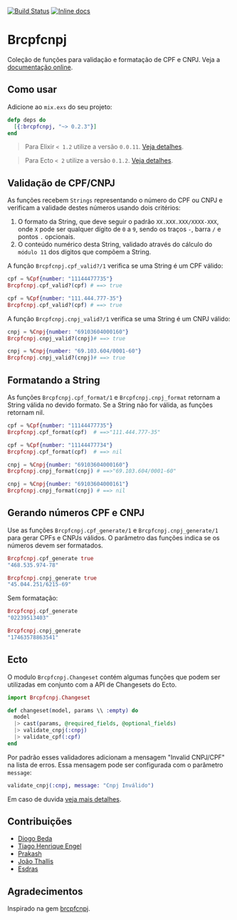 [![Build Status](https://travis-ci.org/williamgueiros/Brcpfcnpj.svg?branch=master)](https://travis-ci.org/williamgueiros/Brcpfcnpj)
[![Inline docs](http://inch-ci.org/github/williamgueiros/Brcpfcnpj.svg?branch=master)](http://inch-ci.org/github/williamgueiros/Brcpfcnpj)

# Brcpfcnpj

Coleção de funções para validação e formatação de CPF e CNPJ. Veja a
[documentação online](http://hexdocs.pm/brcpfcnpj/).

## Como usar

Adicione ao `mix.exs` do seu projeto:

```elixir
defp deps do
  [{:brcpfcnpj, "~> 0.2.3"}]
end
```

> Para Elixir `< 1.2` utilize a versão `0.0.11`. [Veja detalhes](https://github.com/williamgueiros/Brcpfcnpj/issues/5).

> Para Ecto `< 2` utilize a versão `0.1.2`. [Veja detalhes](https://github.com/williamgueiros/Brcpfcnpj/pull/17).

## Validação de CPF/CNPJ

As funções recebem `Strings` representando o número do CPF ou CNPJ e verificam a validade destes números usando dois
critérios:

1. O formato da String, que deve seguir o padrão `XX.XXX.XXX/XXXX-XXX`, onde `X` pode ser qualquer dígito de `0` a `9`,
sendo os traços `-`, barra `/` e pontos `.` opcionais.
2. O conteúdo numérico desta String, validado através do cálculo do `módulo 11` dos dígitos que compõem a String.

A função `Brcpfcnpj.cpf_valid?/1` verifica se uma String é um CPF válido:

```elixir
cpf = %Cpf{number: "11144477735"}
Brcpfcnpj.cpf_valid?(cpf) # ==> true

cpf = %Cpf{number: "111.444.777-35"}
Brcpfcnpj.cpf_valid?(cpf) # ==> true

````

A função `Brcpfcnpj.cnpj_valid?/1` verifica se uma String é um CNPJ válido:

```elixir
cnpj = %Cnpj{number: "69103604000160"}
Brcpfcnpj.cnpj_valid?(cnpj)# ==> true

cnpj = %Cnpj{number: "69.103.604/0001-60"}
Brcpfcnpj.cnpj_valid?(cnpj)# ==> true
````

## Formatando a String

As funções `Brcpfcnpj.cpf_format/1` e `Brcpfcnpj.cnpj_format` retornam a String válida no devido formato. Se a String
não for válida, as funções retornam nil.

```elixir
cpf = %Cpf{number: "11144477735"}
Brcpfcnpj.cpf_format(cpf)  # ==>"111.444.777-35"

cpf = %Cpf{number: "11144477734"}
Brcpfcnpj.cpf_format(cpf)  # ==> nil

````

```elixir
cnpj = %Cnpj{number: "69103604000160"}
Brcpfcnpj.cnpj_format(cnpj) # ==>"69.103.604/0001-60"

cnpj = %Cnpj{number: "69103604000161"}
Brcpfcnpj.cnpj_format(cnpj) # ==> nil
````

## Gerando números CPF e CNPJ

Use as funções `Brcpfcnpj.cpf_generate/1` e `Brcpfcnpj.cnpj_generate/1` para gerar CPFs e CNPJs válidos. O parâmetro
das funções indica se os números devem ser formatados.

```elixir
Brcpfcnpj.cpf_generate true
"468.535.974-78"

Brcpfcnpj.cnpj_generate true
"45.044.251/6215-69"
````

Sem formatação:

```elixir
Brcpfcnpj.cpf_generate
"02239513403"

Brcpfcnpj.cnpj_generate
"17463578863541"
````

## Ecto

O modulo `Brcpfcnpj.Changeset` contém algumas funções que podem ser utilizadas em conjunto com a API de Changesets
do Ecto.

```elixir
import Brcpfcnpj.Changeset

def changeset(model, params \\ :empty) do
  model
  |> cast(params, @required_fields, @optional_fields)
  |> validate_cnpj(:cnpj)
  |> validate_cpf(:cpf)
end
```

Por padrão esses validadores adicionam a mensagem "Invalid CNPJ/CPF" na lista de erros. Essa mensagem pode ser
configurada com o parâmetro `message`:

```elixir
validate_cnpj(:cnpj, message: "Cnpj Inválido")
```

Em caso de duvida [veja mais detalhes](https://github.com/williamgueiros/Brcpfcnpj/issues/3#issuecomment-191368591).

## Contribuições

* [Diogo Beda](https://github.com/diogobeda)
* [Tiago Henrique Engel](https://github.com/tiagoengel)
* [Prakash](https://github.com/prem-prakash)
* [João Thallis](https://github.com/joaothallis)
* [Esdras](https://github.com/esdras)

## Agradecimentos

Inspirado na gem [brcpfcnpj](https://github.com/tapajos/brazilian-rails/tree/master/brcpfcnpj).

